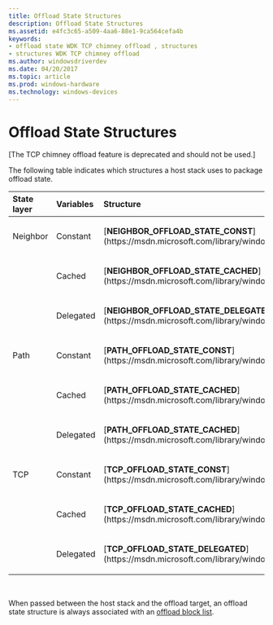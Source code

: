 ```yaml
---
title: Offload State Structures
description: Offload State Structures
ms.assetid: e4fc3c65-a509-4aa6-88e1-9ca564cefa4b
keywords:
- offload state WDK TCP chimney offload , structures
- structures WDK TCP chimney offload
ms.author: windowsdriverdev
ms.date: 04/20/2017
ms.topic: article
ms.prod: windows-hardware
ms.technology: windows-devices
---
```


# Offload State Structures


\[The TCP chimney offload feature is deprecated and should not be used.\]




The following table indicates which structures a host stack uses to package offload state.

<table>
<colgroup>
<col width="33%" />
<col width="33%" />
<col width="33%" />
</colgroup>
<thead>
<tr class="header">
<th align="left">State layer</th>
<th align="left">Variables</th>
<th align="left">Structure</th>
</tr>
</thead>
<tbody>
<tr class="odd">
<td align="left"><p>Neighbor</p></td>
<td align="left"><p>Constant</p></td>
<td align="left"><p>[<strong>NEIGHBOR_OFFLOAD_STATE_CONST</strong>](https://msdn.microsoft.com/library/windows/hardware/ff568324)</p></td>
</tr>
<tr class="even">
<td align="left"></td>
<td align="left"><p>Cached</p></td>
<td align="left"><p>[<strong>NEIGHBOR_OFFLOAD_STATE_CACHED</strong>](https://msdn.microsoft.com/library/windows/hardware/ff568323)</p></td>
</tr>
<tr class="odd">
<td align="left"></td>
<td align="left"><p>Delegated</p></td>
<td align="left"><p>[<strong>NEIGHBOR_OFFLOAD_STATE_DELEGATED</strong>](https://msdn.microsoft.com/library/windows/hardware/ff568325)</p></td>
</tr>
<tr class="even">
<td align="left"><p>Path</p></td>
<td align="left"><p>Constant</p></td>
<td align="left"><p>[<strong>PATH_OFFLOAD_STATE_CONST</strong>](https://msdn.microsoft.com/library/windows/hardware/ff569984)</p></td>
</tr>
<tr class="odd">
<td align="left"></td>
<td align="left"><p>Cached</p></td>
<td align="left"><p>[<strong>PATH_OFFLOAD_STATE_CACHED</strong>](https://msdn.microsoft.com/library/windows/hardware/ff569983)</p></td>
</tr>
<tr class="even">
<td align="left"></td>
<td align="left"><p>Delegated</p></td>
<td align="left"><p>[<strong>PATH_OFFLOAD_STATE_CACHED</strong>](https://msdn.microsoft.com/library/windows/hardware/ff569983)</p></td>
</tr>
<tr class="odd">
<td align="left"><p>TCP</p></td>
<td align="left"><p>Constant</p></td>
<td align="left"><p>[<strong>TCP_OFFLOAD_STATE_CONST</strong>](https://msdn.microsoft.com/library/windows/hardware/ff570938)</p></td>
</tr>
<tr class="even">
<td align="left"></td>
<td align="left"><p>Cached</p></td>
<td align="left"><p>[<strong>TCP_OFFLOAD_STATE_CACHED</strong>](https://msdn.microsoft.com/library/windows/hardware/ff570937)</p></td>
</tr>
<tr class="odd">
<td align="left"></td>
<td align="left"><p>Delegated</p></td>
<td align="left"><p>[<strong>TCP_OFFLOAD_STATE_DELEGATED</strong>](https://msdn.microsoft.com/library/windows/hardware/ff570939)</p></td>
</tr>
</tbody>
</table>

 

When passed between the host stack and the offload target, an offload state structure is always associated with an [offload block list](offload-block-lists.md).

 

 





